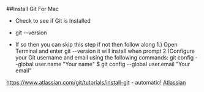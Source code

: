 ##Install Git For Mac

* Check to see if Git is Installed
 - git --version
* If so then you can skip this step if not then follow along
	1.) Open Terminal and enter git --version it will install when prompt 
	2.)Configure your Git username and email using the following commands:
	git config --global user.name "Your name" $ git config --global user.email "Your email"

https://www.atlassian.com/git/tutorials/install-git - automatic!
[Atlassian](http://atlassian.com)
